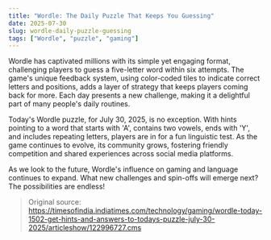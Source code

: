 ```yaml
---
title: "Wordle: The Daily Puzzle That Keeps You Guessing"
date: 2025-07-30
slug: wordle-daily-puzzle-guessing
tags: ["Wordle", "puzzle", "gaming"]
---
```


Wordle has captivated millions with its simple yet engaging format, challenging players to guess a five-letter word within six attempts. The game's unique feedback system, using color-coded tiles to indicate correct letters and positions, adds a layer of strategy that keeps players coming back for more. Each day presents a new challenge, making it a delightful part of many people's daily routines.

Today's Wordle puzzle, for July 30, 2025, is no exception. With hints pointing to a word that starts with 'A', contains two vowels, ends with 'Y', and includes repeating letters, players are in for a fun linguistic test. As the game continues to evolve, its community grows, fostering friendly competition and shared experiences across social media platforms.

As we look to the future, Wordle's influence on gaming and language continues to expand. What new challenges and spin-offs will emerge next? The possibilities are endless!
> Original source: https://timesofindia.indiatimes.com/technology/gaming/wordle-today-1502-get-hints-and-answers-to-todays-puzzle-july-30-2025/articleshow/122996727.cms